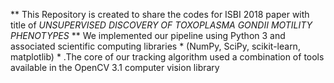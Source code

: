 ** This Repository is created to share the codes for ISBI 2018 paper with title of _UNSUPERVISED DISCOVERY OF TOXOPLASMA GONDII MOTILITY PHENOTYPES_ **We implemented our pipeline using Python 3 and associated scientific computing libraries * (NumPy, SciPy, scikit-learn,matplotlib) * .The core of our tracking algorithm used a combination of tools available in the OpenCV 3.1 computer vision library